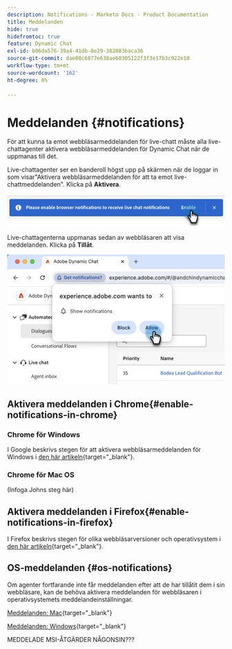 ```yaml
---
description: Notifications - Marketo Docs - Product Documentation
title: Meddelanden
hide: true
hidefromtoc: true
feature: Dynamic Chat
exl-id: b06da576-39a4-41db-8e29-302083baca36
source-git-commit: dae00c6877e638ae60305122f3f3e17b3c922e10
workflow-type: tm+mt
source-wordcount: '162'
ht-degree: 0%

---
```


# Meddelanden {#notifications}

För att kunna ta emot webbläsarmeddelanden för live-chatt måste alla live-chattagenter aktivera webbläsarmeddelanden för Dynamic Chat när de uppmanas till det.

Live-chattagenter ser en banderoll högst upp på skärmen när de loggar in som visar&quot;Aktivera webbläsarmeddelanden för att ta emot live-chattmeddelanden&quot;. Klicka på **Aktivera**.

![](assets/live-chat-overview-4.png)

Live-chattagenterna uppmanas sedan av webbläsaren att visa meddelanden. Klicka på **Tillåt**.

![](assets/live-chat-overview-5.png)

## Aktivera meddelanden i Chrome{#enable-notifications-in-chrome}

### Chrome för Windows

I Google beskrivs stegen för att aktivera webbläsarmeddelanden för Windows i [den här artikeln](https://support.mozilla.org/en-US/kb/push-notifications-firefox){target="_blank"}.

### Chrome för Mac OS

(Infoga Johns steg här)

## Aktivera meddelanden i Firefox{#enable-notifications-in-firefox}

I Firefox beskrivs stegen för olika webbläsarversioner och operativsystem i [den här artikeln](https://support.mozilla.org/en-US/kb/push-notifications-firefox){target="_blank"}.

## OS-meddelanden {#os-notifications}

Om agenter fortfarande inte får meddelanden efter att de har tillåtit dem i sin webbläsare, kan de behöva aktivera meddelanden för webbläsaren i operativsystemets meddelandeinställningar.

[Meddelanden: Mac](https://support.apple.com/guide/mac-help/change-notifications-settings-mh40583/mac){target="_blank"}

[Meddelanden: Windows](https://support.microsoft.com/en-us/windows/change-notification-settings-in-windows-8942c744-6198-fe56-4639-34320cf9444e){target="_blank"}


MEDDELADE MSI-ÅTGÄRDER NÅGONSIN???
